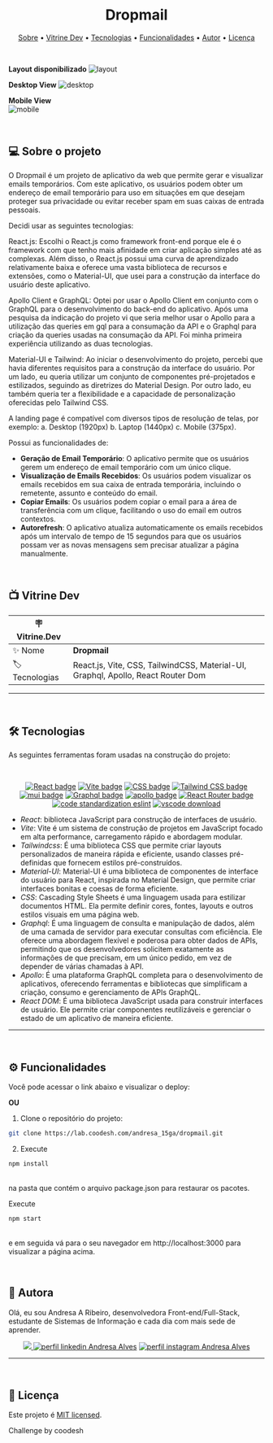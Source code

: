 <h1 align="center"> 
	 Dropmail
</h1>

<p align="center">
 <a href="#-sobre-o-projeto">Sobre</a> •
 <a href="#-vitrine-dev">Vitrine Dev</a> •
 <a href="#-tecnologias">Tecnologias</a> •
 <a href="#-funcionalidades">Funcionalidades</a> •
 <a href="#-autor">Autor</a> • 
 <a href="#-licença">Licença</a>
</p>

&nbsp;

**Layout disponibilizado**
![layout](https://github.com/Andresa-Alves-Ribeiro/recriando-chatgpt/assets/94997593/7cd4f417-697c-4add-98bc-6d2ab44fb223)

**Desktop View**
![desktop](https://github.com/Andresa-Alves-Ribeiro/recriando-chatgpt/assets/94997593/349d096a-9bff-4bf1-8e8c-34e636dcbd15)

**Mobile View** <br/>
![mobile](https://github.com/Andresa-Alves-Ribeiro/recriando-chatgpt/assets/94997593/df802d3f-1a55-4f82-bcbb-038a24a3dd5b)

&nbsp;
<a id="-sobre-o-projeto"></a>

## 💻 Sobre o projeto

O Dropmail é um projeto de aplicativo da web que permite gerar e visualizar emails temporários. Com este aplicativo, os usuários podem obter um endereço de email temporário para uso em situações em que desejam proteger sua privacidade ou evitar receber spam em suas caixas de entrada pessoais.

Decidi usar as seguintes tecnologias:

React.js: Escolhi o React.js como framework front-end porque ele é o framework com que tenho mais afinidade em criar aplicação simples até as complexas. Além disso, o React.js possui uma curva de aprendizado relativamente baixa e oferece uma vasta biblioteca de recursos e extensões, como o Material-UI, que usei para a construção da interface do usuário deste aplicativo.

Apollo Client e GraphQL: Optei por usar o Apollo Client em conjunto com o GraphQL para o desenvolvimento do back-end do aplicativo. Após uma pesquisa da indicação do projeto vi que seria melhor usar o Apollo para a utilização das queries em gql para a consumação da API e o Graphql para criação da queries usadas na consumação da API. Foi minha primeira experiência utilizando as duas tecnologias.

Material-UI e Tailwind: Ao iniciar o desenvolvimento do projeto, percebi que havia diferentes requisitos para a construção da interface do usuário. Por um lado, eu queria utilizar um conjunto de componentes pré-projetados e estilizados, seguindo as diretrizes do Material Design. Por outro lado, eu também queria ter a flexibilidade e a capacidade de personalização oferecidas pelo Tailwind CSS.

A landing page é compatível com diversos tipos de resolução de telas, por exemplo: a. Desktop (1920px) b. Laptop (1440px) c. Mobile (375px).

Possui as funcionalidades de:

- **Geração de Email Temporário**: O aplicativo permite que os usuários gerem um endereço de email temporário com um único clique.
- **Visualização de Emails Recebidos**: Os usuários podem visualizar os emails recebidos em sua caixa de entrada temporária, incluindo o remetente, assunto e conteúdo do email.
- **Copiar Emails**: Os usuários podem copiar o email para a área de transferência com um clique, facilitando o uso do email em outros contextos.
- **Autorefresh**: O aplicativo atualiza automaticamente os emails recebidos após um intervalo de tempo de 15 segundos para que os usuários possam ver as novas mensagens sem precisar atualizar a página manualmente.

&nbsp;

<a id="-vitrine-dev"></a>

## 📺 Vitrine Dev

| :placard: Vitrine.Dev |                                                                                  |
| --------------------- | -------------------------------------------------------------------------------- |
| :sparkles: Nome       | **Dropmail**                                                                     |
| :label: Tecnologias   | React.js, Vite, CSS, TailwindCSS, Material-UI, Graphql, Apollo, React Router Dom |

---

&nbsp;
<a id="-tecnologias"></a>

## 🛠 Tecnologias

As seguintes ferramentas foram usadas na construção do projeto:

&nbsp;

<p align="center">
    <a href= "https://reactjs.org/"><img alt="React badge" src="https://img.shields.io/static/v1?logoWidth=15&logoColor=61dafb&logo=React&label=Framework&message=React.js&color=61dafb"></a>
    <a href= "lhttps://vitejs.dev"><img alt="Vite badge" src="https://img.shields.io/static/v1?logoWidth=15&logoColor=3178c6&logo=vite&label=Language&message=Vite&color=3178c6"></a>
    <a href= "https://www.w3.org/Style/CSS"><img alt="CSS badge" src="https://img.shields.io/static/v1?logoWidth=15&logoColor=FFC0CB&logo=css3&label=Style&message=CSS&color=FFC0CB"></a>
    <a href= "https://tailwindcss.com/"><img alt="Tailwind CSS badge" src="https://img.shields.io/static/v1?logoWidth=15&logoColor=06b6d4&logo=Tailwind CSS&label=Style&message=Tailwind CSS&color=06b6d4"></a>
    <a href= "https://mui.com/getting-started/installation/"><img alt="mui badge" src="https://img.shields.io/static/v1?logoWidth=15&logoColor=ca251c&logo=mui&label=Language&message=Material UI&color=ca251c"></a>
    <a href= "https://graphql.org/"><img alt="Graphql badge" src="https://img.shields.io/static/v1?logoWidth=15&logoColor=7ecbee&logo=graphql&label=Language&message=GraphQL&color=7ecbee"></a>
    <a href= "www.apollographql.com/docs/react/"><img alt="apollo badge" src="https://img.shields.io/static/v1?logoWidth=15&logoColor=ff7b72&logo=apollo&label=Language&message=Apollo&color=ff7b72"></a>
    <a href= "https://reactrouter.com/"><img alt="React Router badge" src="https://img.shields.io/static/v1?logoWidth=15&logoColor=000020&logo=React-Router&label=React%20tool&message=Expo&color=000020"></a>
    <a href= "https://eslint.org/"><img alt="code standardization eslint" src="https://img.shields.io/static/v1?logoWidth=15&logoColor=4B32C3&logo=ESLint&label=Code Standardization&message=ESLint&color=4B32C3"></a>
    <a href= "https://code.visualstudio.com/download"><img alt="vscode download" src="https://img.shields.io/static/v1?logoWidth=15&logoColor=007ACC&logo=Visual Studio Code&label=IDE&message=Visual Studio Code&color=007ACC"></a>
</p>

- _React_: biblioteca JavaScript para construção de interfaces de usuário.
- _Vite_: Vite é um sistema de construção de projetos em JavaScript focado em alta performance, carregamento rápido e abordagem modular.
- _Tailwindcss_: É uma biblioteca CSS que permite criar layouts personalizados de maneira rápida e eficiente, usando classes pré-definidas que fornecem estilos pré-construídos.
- _Material-UI_: Material-UI é uma biblioteca de componentes de interface do usuário para React, inspirada no Material Design, que permite criar interfaces bonitas e coesas de forma eficiente.
- _CSS_: Cascading Style Sheets é uma linguagem usada para estilizar documentos HTML. Ela permite definir cores, fontes, layouts e outros estilos visuais em uma página web.
- _Graphql_: É uma linguagem de consulta e manipulação de dados, além de uma camada de servidor para executar consultas com eficiência. Ele oferece uma abordagem flexível e poderosa para obter dados de APIs, permitindo que os desenvolvedores solicitem exatamente as informações de que precisam, em um único pedido, em vez de depender de várias chamadas à API.
- _Apollo_: É uma plataforma GraphQL completa para o desenvolvimento de aplicativos, oferecendo ferramentas e bibliotecas que simplificam a criação, consumo e gerenciamento de APIs GraphQL.
- _React DOM_: É uma biblioteca JavaScript usada para construir interfaces de usuário. Ele permite criar componentes reutilizáveis e gerenciar o estado de um aplicativo de maneira eficiente.

---

&nbsp;
<a id="-funcionalidades"></a>

## ⚙️ Funcionalidades

Você pode acessar o link abaixo e visualizar o deploy:

**OU**

1. Clone o repositório do projeto:

```bash
git clone https://lab.coodesh.com/andresa_15ga/dropmail.git
```

2. Execute </br>

```bash
npm install
```

</br>
na pasta que contém o arquivo package.json para restaurar os pacotes. </br>

Execute

```bash
npm start
```

</br>
e em seguida vá para o seu navegador em http://localhost:3000 para visualizar a página acima.

&nbsp;
<a id="-autor"></a>

## 🦸 Autora

Olá, eu sou Andresa A Ribeiro, desenvolvedora Front-end/Full-Stack, estudante de Sistemas de Informação e cada dia com mais sede de aprender.

<p align="center">
  <a href="mailto:andresa_15ga@hotmail.com"><img src="https://img.shields.io/static/v1?logoWidth=15&logoColor=ff69b4&logo=gmail&label=Outlook&message=andresa_15ga@hotmail.com&color=ff69b4" target="_blank">
  <a href= "https://www.linkedin.com/in/andresa-alves-ribeiro/"><img alt="perfil linkedin Andresa Alves" src="https://img.shields.io/static/v1?logoWidth=15&logoColor=0A66C2&logo=LinkedIn&label=LinkedIn&message=andresa-alves-ribeiro&color=0A66C2"></a>
  <a href= "https://www.instagram.com/dresa.alves/"><img alt="perfil instagram Andresa Alves" src="https://img.shields.io/static/v1?logoWidth=15&logoColor=E4405F&logo=Instagram&label=Instagram&message=@dresa.alves&color=E4405F"></a>
</p>

---

&nbsp;
<a id="-licença"></a>

## 📝 Licença

Este projeto é [MIT licensed](./LICENSE).

Challenge by coodesh
